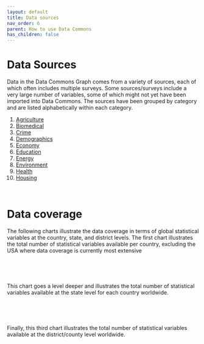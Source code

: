 ```yaml
---
layout: default
title: Data sources
nav_order: 6
parent: How to use Data Commons
has_children: false
---
```


# Data Sources

Data in the Data Commons Graph comes from a variety of sources, each of which often includes multiple surveys. Some sources/surveys include a very large number of variables, some of which might not yet have been imported into Data Commons. The sources have been grouped by category and are listed alphabetically within each category.

1. [Agriculture](/datasets/Agriculture.html)
2. [Biomedical](/datasets/Biomedical.html)
3. [Crime](/datasets/Crime.html)
4. [Demographics](/datasets/Demographics.html)
5. [Economy](/datasets/Economy.html)
6. [Education](/datasets/Education.html)
7. [Energy](/datasets/Energy.html)
8. [Environment](/datasets/Environment.html)
9. [Health](/datasets/Health.html)
10. [Housing](/datasets/Housing.html)

<p> &nbsp; </p>

# Data coverage

The following charts illustrate the data coverage in terms of global statistical variables at the country, state, and district levels. The first chart illustrates the total number of statistical variables available per country, excluding the USA where data coverage is currently most extensive

<p> &nbsp; </p>
<div class="flourish-embed flourish-map" data-src="visualisation/17709428"></div>
<p> &nbsp; </p>

This chart goes a level deeper and illustrates the total number of statistical variables available at the state level for each country worldwide.
<p> &nbsp; </p>
<div class="flourish-embed flourish-map" data-src="visualisation/17716780"></div>
<p> &nbsp; </p>

Finally, this third chart illustrates the total number of statistical variables available at the district/county level worldwide.

<p> &nbsp; </p>
<div class="flourish-embed flourish-map" data-src="visualisation/17719383"></div>
<p> &nbsp; </p>
